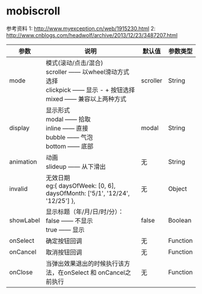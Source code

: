 # mobiscroll
参考资料 
1: http://www.myexception.cn/web/1915230.html
2: http://www.cnblogs.com/headwolf/archive/2013/12/23/3487207.html


<table>
    <thead>
        <tr>
            <th>参数</th>
            <th>说明</th>
            <th>默认值</th>
            <th>参数类型</th>
        </tr>
    </thead>
    <tbody>
        <tr>
            <td>mode</td>
            <td>模式(滚动/点击/混合)
            	<br>scroller —— 以wheel滑动方式选择
				<br>clickpick —— 显示 - + 按钮选择
				<br>mixed —— 兼容以上两种方式
 			</td>
            <td>scroller</td>
            <td>String</td>
        </tr>
        <tr>
            <td>display</td>
            <td>显示形式
            	<br>modal —— 拾取
				<br>inline —— 直接
				<br>bubble —— 气泡
				<br>bottom —— 底部
 			</td>
            <td>modal</td>
            <td>String</td>
        </tr>
        <tr>
            <td>animation</td>
            <td>动画
            	<br>slideup —— 从下滑出
 			</td>
            <td>无</td>
            <td>String</td>
        </tr>
        <tr>
            <td>invalid</td>
            <td>无效日期
            	<br>eg:{ daysOfWeek: [0, 6], daysOfMonth: ['5/1', '12/24', '12/25'] },
 			</td>
            <td>无</td>
            <td>Object</td>
        </tr>
        <tr>
            <td>showLabel</td>
            <td>显示标题（年/月/日/时/分）：
            	<br>false —— 不显示
            	<br>true —— 显示
 			</td>
            <td>false</td>
            <td>Boolean</td>
        </tr>
        <tr>
            <td>onSelect</td>
            <td>确定按钮回调</td>
            <td>无</td>
            <td>Function</td>
        </tr>
        <tr>
            <td>onCancel</td>
            <td>取消按钮回调</td>
            <td>无</td>
            <td>Function</td>
        </tr>
        <tr>
            <td>onClose</td>
            <td>当弹出效果退出的时候执行该方法，在onSelect 和 onCancel之前执行</td>
            <td>无</td>
            <td>Function</td>
        </tr>
    </tbody>
</table>

